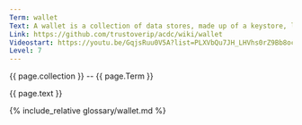 ```yaml
---
Term: wallet
Text: A wallet is a collection of data stores, made up of a keystore, local and remote key event log database and credential database.
Link: https://github.com/trustoverip/acdc/wiki/wallet
Videostart: https://youtu.be/GqjsRuu0V5A?list=PLXVbQu7JH_LHVhs0rZ9Bb8ocyKlPljkaG&t=02m34s
Level: 7
---
```


{{ page.collection }} -- {{ page.Term }}

   {{ page.text }}

{% include_relative glossary/wallet.md %}
